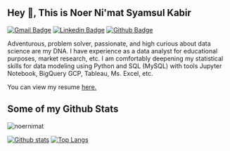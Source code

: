 <!--
### Hi there 👋
**noernimat/noernimat** is a ✨ _special_ ✨ repository because its `README.md` (this file) appears on your GitHub profile.

Here are some ideas to get you started:

- 🔭 I’m currently working on ...
- 🌱 I’m currently learning ...
- 👯 I’m looking to collaborate on ...
- 🤔 I’m looking for help with ...
- 💬 Ask me about ...
- 📫 How to reach me: ...
- 😄 Pronouns: ...
- ⚡ Fun fact: ...
-->
## Hey 👋, This is Noer Ni'mat Syamsul Kabir
[![Gmail Badge](https://img.shields.io/badge/-nikmatnoer@gmail.com-c14438?style=flat&logo=Gmail&logoColor=white&link=mailto:nikmatnoer@gmail.com)](mailto:nikmatnoer@gmail.com) 
[![Linkedin Badge](https://img.shields.io/badge/-noernimat-0072b1?style=flat&logo=Linkedin&logoColor=white&link=https://www.linkedin.com/in/noernimat/)](https://www.linkedin.com/in/noernimat/) [![Github Badge](https://img.shields.io/badge/-noernimat-grey?style=flat&logo=github&logoColor=white&link=https://github.com/noernimat/)](https://www.github.com/noernimat/) <p align='left'>Adventurous, problem solver, passionate, and high curious about data science are my DNA. I have experience as a data analyst for educational purposes, market research, etc. I am comfortably deepening my statistical skills for data modeling using Python and SQL (MySQL) with tools Jupyter Notebook, BigQuery GCP, Tableau, Ms. Excel, etc.</p><p align='left'> You can view my resume <a href='https://bit.ly/resumenoernimat ' target=_blank><u>here</u>.</a></p>
## Some of my Github Stats
<p align=left> <img src=https://komarev.com/ghpvc/?username=noernimat alt=noernimat /> </p>

[![Github stats](https://github-readme-stats.vercel.app/api?username=noernimat&show_icons=true&include_all_commits=true)](https://github.com/noernimat/github-readme-stats)
[![Top Langs](https://github-readme-stats.vercel.app/api/top-langs/?username=noernimat&layout=compact)](https://github.com/noernimat/github-readme-stats)

